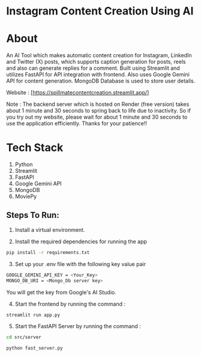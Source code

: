 # Instagram Content Creation Using AI

# About
An AI Tool which makes automatic content creation for Instagram, LinkedIn and Twitter (X) posts, which supports caption generation for posts, reels and also can generate replies for a comment. Built using Streamlit and utilizes FastAPI for API integration with frontend. Also uses Google Gemini API for content generation. MongoDB Database is used to store user details.

Website : [https://spillmatecontentcreation.streamlit.app/]

Note : The backend server which is hosted on Render (free version) takes about 1 minute and 30 seconds to spring back to life due to inactivity. So if you try out my website, please wait for about 1 minute and 30 seconds to use the application efficiently. Thanks for your patience!!

# Tech Stack
1. Python
2. Streamlit
3. FastAPI
4. Google Gemini API
5. MongoDB
6. MoviePy

## Steps To Run:

1. Install a virtual environment.

2. Install the required dependencies for running the app

```bash
pip install -r requirements.txt
```

3. Set up your .env file with the following key value pair

```bash
GOOGLE_GEMINI_API_KEY = <Your_Key>
MONGO_DB_URI = <Mongo_Db server key>
```

You will get the key from Google's AI Studio.

4. Start the frontend by running the command :

```bash
streamlit run app.py
```

5. Start the FastAPI Server by running the command :

```bash
cd src/server

python fast_server.py
```
